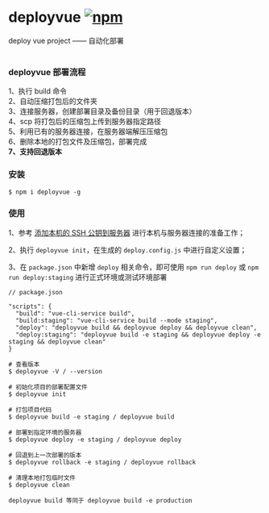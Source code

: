 # deployvue [![npm](https://img.shields.io/npm/v/deployvue.svg?style=flat-square)](https://www.npmjs.com/package/deployvue)

deploy vue project —— 自动化部署<br><br>

### deployvue 部署流程

1、执行 build 命令  
2、自动压缩打包后的文件夹  
3、连接服务器，创建部署目录及备份目录（用于回退版本）  
4、scp 将打包后的压缩包上传到服务器指定路径  
5、利用已有的服务器连接，在服务器端解压压缩包  
6、删除本地的打包文件及压缩包，部署完成  
**7、支持回退版本**

### 安装

```
$ npm i deployvue -g
```


### 使用

1、参考 <a href="https://liuxianyu.cn/article/cent-os-base.html#%E4%BA%8C-%E6%B7%BB%E5%8A%A0%E6%9C%AC%E6%9C%BA%E7%9A%84-ssh-%E5%85%AC%E9%92%A5%E5%88%B0%E6%9C%8D%E5%8A%A1%E5%99%A8" target="_black">添加本机的 SSH 公钥到服务器</a> 进行本机与服务器连接的准备工作；

2、执行 `deployvue init`，在生成的 `deploy.config.js` 中进行自定义设置；

3、在 `package.json` 中新增 `deploy` 相关命令，即可使用 `npm run deploy` 或 `npm run deploy:staging` 进行正式环境或测试环境部署
```
// package.json

"scripts": {
  "build": "vue-cli-service build",
  "build:staging": "vue-cli-service build --mode staging",
  "deploy": "deployvue build && deployvue deploy && deployvue clean",
  "deploy:staging": "deployvue build -e staging && deployvue deploy -e staging && deployvue clean"
}
```

```
# 查看版本
$ deployvue -V / --version

# 初始化项目的部署配置文件
$ deployvue init

# 打包项目代码
$ deployvue build -e staging / deployvue build

# 部署到指定环境的服务器
$ deployvue deploy -e staging / deployvue deploy

# 回退到上一次部署的版本
$ deployvue rollback -e staging / deployvue rollback

# 清理本地打包临时文件
$ deployvue clean

deployvue build 等同于 deployvue build -e production
```
